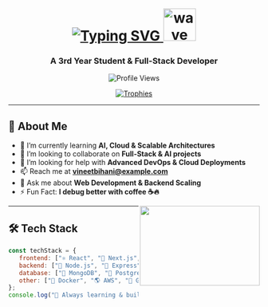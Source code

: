 <h1 align="center">
  <a href="https://git.io/typing-svg">
    <img src="https://readme-typing-svg.demolab.com?font=Poppins&weight=500&size=31&pause=1000&color=ABABAB&center=true&vCenter=true&random=false&width=500&height=100&lines=Hey+%F0%9F%91%8B%2C+I'm+Vineet+Bihani!+🚀" alt="Typing SVG" />
  </a>
  <img alt="wave" src="https://emojis.slackmojis.com/emojis/images/1613942497/14160/mario_wave.gif?1613942497" width="65">
</h1>

<h3 align="center">A 3rd Year Student & Full-Stack Developer</h3>

<p align="center">
  <img src="https://komarev.com/ghpvc/?username=vineetbihani&label=Profile%20views&color=0e75b6&style=flat" alt="Profile Views" />
</p>

<p align="center">
  <a href="https://github.com/ryo-ma/github-profile-trophy">
    <img src="https://github-profile-trophy.vercel.app/?username=vineetbihani&theme=radical" alt="Trophies" />
  </a>
</p>

---

## 🚀 About Me  
- 🌱 I’m currently learning **AI, Cloud & Scalable Architectures**  
- 👯 I’m looking to collaborate on **Full-Stack & AI projects**  
- 🤝 I’m looking for help with **Advanced DevOps & Cloud Deployments**  
- 📫 Reach me at **vineetbihani@example.com**  
- 💬 Ask me about **Web Development & Backend Scaling**  
- ⚡ Fun Fact: **I debug better with coffee ☕🔥**  
<img align="right" width=240 height=160 src="https://media.giphy.com/media/E8OyB7fmX9XSo/giphy.gif" />

---

## 🛠️ Tech Stack  
```js
const techStack = {
   frontend: ["⚛️ React", "💨 Next.js", "🎨 TailwindCSS"],
   backend: ["🔧 Node.js", "🚀 Express", "🐍 Django"],
   database: ["🍃 MongoDB", "🐘 PostgreSQL"],
   other: ["🐳 Docker", "🌎 AWS", "🐙 Git"]
};
console.log("🚀 Always learning & building! 🔥");
